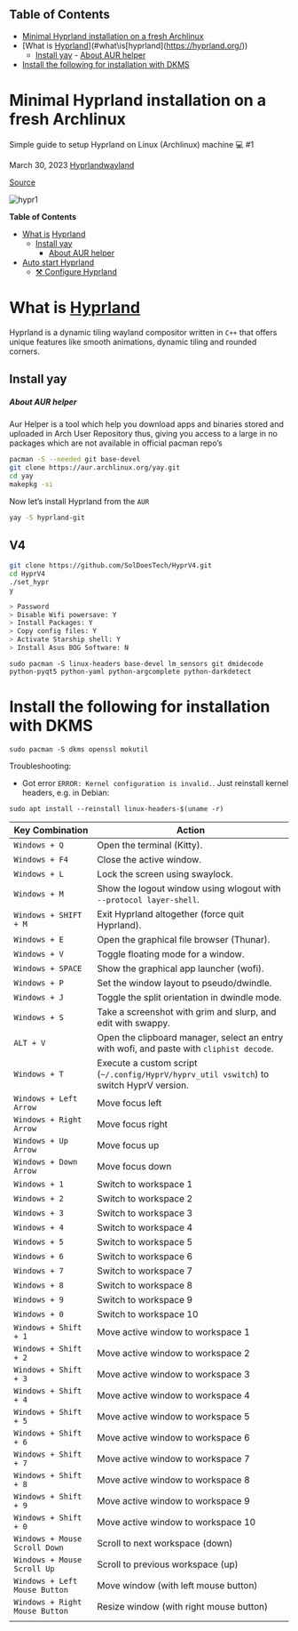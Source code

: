 ## Table of Contents

- [Minimal Hyprland installation on a fresh Archlinux](#minimal\hyprland\installation\on\a\fresh\archlinux)
- [What is [Hyprland](https://hyprland.org/)](#what\is\[hyprland](https://hyprland.org/))
  - [Install yay](#Install\yay)
        - [About AUR helper](#About\AUR\helper)
- [Install the following for installation with DKMS](#install\the\following\for\installation\with\dkms)

# Minimal Hyprland installation on a fresh Archlinux

Simple guide to setup Hyprland on Linux (Archlinux) machine 💻 #1

March 30, 2023 [Hyprland](https://blog.cschad.com/tags/hyprland/)[wayland](https://blog.cschad.com/tags/wayland/)

[Source](https://blog.cschad.com/de/posts/hyprland_installation_archlinux/)

![hypr1](https://blog.cschad.com/img/hypr1.webp)

**Table of Contents**
- [What is](https://blog.cschad.com/posts/hyprland_installation_archlinux/#what-is-hyprlandhttpshyprlandorg) [Hyprland](https://hyprland.org/)
    - [Install yay](https://blog.cschad.com/posts/hyprland_installation_archlinux/#install-yay)
        - [About AUR helper](https://blog.cschad.com/posts/hyprland_installation_archlinux/#about-aur-helper)
- [Auto start Hyprland](https://blog.cschad.com/posts/hyprland_installation_archlinux/#auto-start-hyprland)
    - [](https://blog.cschad.com/posts/hyprland_installation_archlinux/#--configure-hyprlandhttpscschadcompostshyprland_configuration)[⚒️ Configure Hyprland](https://cschad.com/posts/hyprland_configuration/)
    
# What is [Hyprland](https://hyprland.org/)
Hyprland is a dynamic tiling wayland compositor written in `C++` that offers unique features like smooth animations, dynamic tiling and rounded corners.

## Install yay
##### About AUR helper
Aur Helper is a tool which help you download apps and binaries stored and uploaded in Arch User Repository thus, giving you access to a large in no packages which are not available in official pacman repo’s

```sh
pacman -S --needed git base-devel
git clone https://aur.archlinux.org/yay.git
cd yay
makepkg -si
```

Now let’s install Hyprland from the `AUR`

```sh
yay -S hyprland-git 
```

## V4
```bash
git clone https://github.com/SolDoesTech/HyprV4.git
cd HyprV4
./set_hypr
y

> Password
> Disable Wifi powersave: Y
> Install Packages: Y
> Copy config files: Y
> Activate Starship shell: Y
> Install Asus BOG Software: N

```


`sudo pacman -S linux-headers base-devel lm_sensors git dmidecode python-pyqt5 python-yaml python-argcomplete python-darkdetect`
# Install the following for installation with DKMS

`sudo pacman -S dkms openssl mokutil`

Troubleshooting:

- Got error `ERROR: Kernel configuration is invalid.`. Just reinstall kernel headers, e.g. in Debian:

```shell
sudo apt install --reinstall linux-headers-$(uname -r)
```



| Key Combination | Action |
| ---- | ---- |
| `Windows + Q` | Open the terminal (Kitty). |
| `Windows + F4` | Close the active window. |
| `Windows + L` | Lock the screen using swaylock. |
| `Windows + M` | Show the logout window using wlogout with `--protocol layer-shell`. |
| `Windows + SHIFT + M` | Exit Hyprland altogether (force quit Hyprland). |
| `Windows + E` | Open the graphical file browser (Thunar). |
| `Windows + V` | Toggle floating mode for a window. |
| `Windows + SPACE` | Show the graphical app launcher (wofi). |
| `Windows + P` | Set the window layout to pseudo/dwindle. |
| `Windows + J` | Toggle the split orientation in dwindle mode. |
| `Windows + S` | Take a screenshot with grim and slurp, and edit with swappy. |
| `ALT + V` | Open the clipboard manager, select an entry with wofi, and paste with `cliphist decode`. |
| `Windows + T` | Execute a custom script (`~/.config/HyprV/hyprv_util vswitch`) to switch HyprV version. |
| `Windows + Left Arrow` | Move focus left |
| `Windows + Right Arrow` | Move focus right |
| `Windows + Up Arrow` | Move focus up |
| `Windows + Down Arrow` | Move focus down |
| `Windows + 1` | Switch to workspace 1 |
| `Windows + 2` | Switch to workspace 2 |
| `Windows + 3` | Switch to workspace 3 |
| `Windows + 4` | Switch to workspace 4 |
| `Windows + 5` | Switch to workspace 5 |
| `Windows + 6` | Switch to workspace 6 |
| `Windows + 7` | Switch to workspace 7 |
| `Windows + 8` | Switch to workspace 8 |
| `Windows + 9` | Switch to workspace 9 |
| `Windows + 0` | Switch to workspace 10 |
| `Windows + Shift + 1` | Move active window to workspace 1 |
| `Windows + Shift + 2` | Move active window to workspace 2 |
| `Windows + Shift + 3` | Move active window to workspace 3 |
| `Windows + Shift + 4` | Move active window to workspace 4 |
| `Windows + Shift + 5` | Move active window to workspace 5 |
| `Windows + Shift + 6` | Move active window to workspace 6 |
| `Windows + Shift + 7` | Move active window to workspace 7 |
| `Windows + Shift + 8` | Move active window to workspace 8 |
| `Windows + Shift + 9` | Move active window to workspace 9 |
| `Windows + Shift + 0` | Move active window to workspace 10 |
| `Windows + Mouse Scroll Down` | Scroll to next workspace (down) |
| `Windows + Mouse Scroll Up` | Scroll to previous workspace (up) |
| `Windows + Left Mouse Button` | Move window (with left mouse button) |
| `Windows + Right Mouse Button` | Resize window (with right mouse button) |
|  |  |
